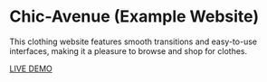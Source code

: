 # Chic-Avenue (Example Website)
This clothing website features smooth transitions and easy-to-use interfaces, making it a pleasure to browse and shop for clothes.

[LIVE DEMO](https://eslamjobeh.github.io/Chic-Avenue/)
